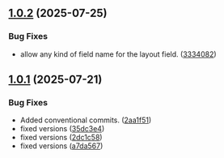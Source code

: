 ## [1.0.2](https://github.com/tearoom1/kirby-block-reference/compare/v1.0.1...v1.0.2) (2025-07-25)


### Bug Fixes

* allow any kind of field name for the layout field. ([3334082](https://github.com/tearoom1/kirby-block-reference/commit/333408263836c7cb4ffff90eb5250b41236d97fb))

## [1.0.1](https://github.com/tearoom1/kirby-block-reference/compare/2aa1f518f5f0c5d18e011289da8ecd3adf71f98b...v1.0.1) (2025-07-21)


### Bug Fixes

* Added conventional commits. ([2aa1f51](https://github.com/tearoom1/kirby-block-reference/commit/2aa1f518f5f0c5d18e011289da8ecd3adf71f98b))
* fixed versions ([35dc3e4](https://github.com/tearoom1/kirby-block-reference/commit/35dc3e4088f3b00cbedb4c5400858ba35ed60903))
* fixed versions ([2dc1c58](https://github.com/tearoom1/kirby-block-reference/commit/2dc1c583f14dd51262aa264ab9977c9d3b843997))
* fixed versions ([a7da567](https://github.com/tearoom1/kirby-block-reference/commit/a7da567ca0d7fc1307f99b80ccdec111054d716c))

